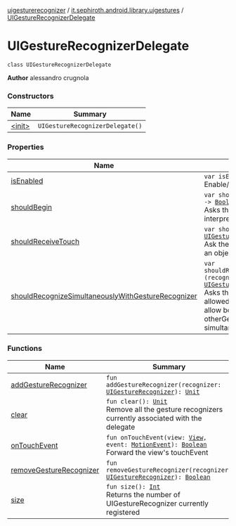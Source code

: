[uigesturerecognizer](../../index.md) / [it.sephiroth.android.library.uigestures](../index.md) / [UIGestureRecognizerDelegate](./index.md)

# UIGestureRecognizerDelegate

`class UIGestureRecognizerDelegate`

**Author**
alessandro crugnola

### Constructors

| Name | Summary |
|---|---|
| [&lt;init&gt;](-init-.md) | `UIGestureRecognizerDelegate()` |

### Properties

| Name | Summary |
|---|---|
| [isEnabled](is-enabled.md) | `var isEnabled: `[`Boolean`](https://kotlinlang.org/api/latest/jvm/stdlib/kotlin/-boolean/index.html)<br>Enable/Disable any registered gestures |
| [shouldBegin](should-begin.md) | `var shouldBegin: (recognizer: `[`UIGestureRecognizer`](../-u-i-gesture-recognizer/index.md)`) -> `[`Boolean`](https://kotlinlang.org/api/latest/jvm/stdlib/kotlin/-boolean/index.html)<br>Asks the delegate if a gesture recognizer should begin interpreting touches. |
| [shouldReceiveTouch](should-receive-touch.md) | `var shouldReceiveTouch: (recognizer: `[`UIGestureRecognizer`](../-u-i-gesture-recognizer/index.md)`) -> `[`Boolean`](https://kotlinlang.org/api/latest/jvm/stdlib/kotlin/-boolean/index.html)<br>Ask the delegate if a gesture recognizer should receive an object representing a touch. |
| [shouldRecognizeSimultaneouslyWithGestureRecognizer](should-recognize-simultaneously-with-gesture-recognizer.md) | `var shouldRecognizeSimultaneouslyWithGestureRecognizer: (recognizer: `[`UIGestureRecognizer`](../-u-i-gesture-recognizer/index.md)`, other: `[`UIGestureRecognizer`](../-u-i-gesture-recognizer/index.md)`) -> `[`Boolean`](https://kotlinlang.org/api/latest/jvm/stdlib/kotlin/-boolean/index.html)<br>Asks the delegate if two gesture recognizers should be allowed to recognize gestures simultaneously. true to allow both gestureRecognizer and otherGestureRecognizer to recognize their gestures simultaneously. |

### Functions

| Name | Summary |
|---|---|
| [addGestureRecognizer](add-gesture-recognizer.md) | `fun addGestureRecognizer(recognizer: `[`UIGestureRecognizer`](../-u-i-gesture-recognizer/index.md)`): `[`Unit`](https://kotlinlang.org/api/latest/jvm/stdlib/kotlin/-unit/index.html) |
| [clear](clear.md) | `fun clear(): `[`Unit`](https://kotlinlang.org/api/latest/jvm/stdlib/kotlin/-unit/index.html)<br>Remove all the gesture recognizers currently associated with the delegate |
| [onTouchEvent](on-touch-event.md) | `fun onTouchEvent(view: `[`View`](https://developer.android.com/reference/android/view/View.html)`, event: `[`MotionEvent`](https://developer.android.com/reference/android/view/MotionEvent.html)`): `[`Boolean`](https://kotlinlang.org/api/latest/jvm/stdlib/kotlin/-boolean/index.html)<br>Forward the view's touchEvent |
| [removeGestureRecognizer](remove-gesture-recognizer.md) | `fun removeGestureRecognizer(recognizer: `[`UIGestureRecognizer`](../-u-i-gesture-recognizer/index.md)`): `[`Boolean`](https://kotlinlang.org/api/latest/jvm/stdlib/kotlin/-boolean/index.html) |
| [size](size.md) | `fun size(): `[`Int`](https://kotlinlang.org/api/latest/jvm/stdlib/kotlin/-int/index.html)<br>Returns the number of UIGestureRecognizer currently registered |
